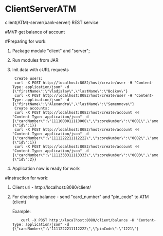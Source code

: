 # ClientServerATM
client(ATM)-server(bank-server) REST service

#MVP
get balance of account

#Preparing for work:
1. Package module "client" and "server";
2. Run modules from JAR
3. Init data with cURL requests

        Create users:
        curl -X POST http://localhost:8082/host/create/user -H "Content-Type: application/json" -d {\"firstName\":\"Vladislav\",\"lastName\":\"Boikov\"}
        curl -X POST http://localhost:8082/host/create/user -H "Content-Type: application/json" -d {\"firstName\":\"Alexandra\",\"lastName\":\"Semennova\"}
        Create accounts:
        curl -X POST http://localhost:8082/host/create/account -H "Content-Type: application/json" -d {\"cardNumber\":\"1111000011110000\",\"scoreNumber\":\"0001\",\"amount\":\"1090.50\",\"pinCode\":\"1001\",\"user\":{\"id\":1}}
        curl -X POST http://localhost:8082/host/create/account -H "Content-Type: application/json" -d {\"cardNumber\":\"1111222211112222\",\"scoreNumber\":\"0002\",\"amount\":\"390.50\",\"pinCode\":\"1221\",\"user\":{\"id\":1}}
        curl -X POST http://localhost:8082/host/create/account -H "Content-Type: application/json" -d {\"cardNumber\":\"1111333311113333\",\"scoreNumber\":\"0003\",\"amount\":\"4444.50\",\"pinCode\":\"1221\",\"user\":{\"id\":2}}
4. Application now is ready for work

#Instruction for work:
1. Client url - http://localhost:8080/client/
2. For checking balance - send "card_number" and "pin_code" 
to ATM (client)
       

   Example:

           curl -X POST http://localhost:8080/client/balance -H "Content-Type: application/json" -d {\"cardNumber\":\"1111222211112222\",\"pinCode\":\"1221\"}



